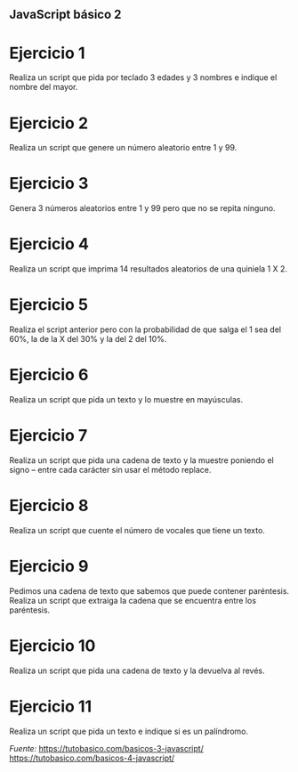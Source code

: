 ## JavaScript básico 2  

# Ejercicio 1

Realiza un script que pida por teclado 3 edades y 3 nombres e indique el nombre del mayor.

# Ejercicio 2

Realiza un script que genere un número aleatorio entre 1 y 99.

# Ejercicio 3

Genera 3 números aleatorios entre 1 y 99 pero que no se repita ninguno.

# Ejercicio 4

Realiza un script que imprima 14 resultados aleatorios de una quiniela 1 X 2.

# Ejercicio 5

Realiza el script anterior pero con la probabilidad de que salga el 1 sea del 60%, la de la X del 30% y la del 2 del 10%.

# Ejercicio 6

Realiza un script que pida un texto y lo muestre en mayúsculas.

# Ejercicio 7

Realiza un script que pida una cadena de texto y la muestre poniendo el signo – entre cada carácter sin usar el método replace.

# Ejercicio 8

Realiza un script que cuente el número de vocales que tiene un texto.

# Ejercicio 9

Pedimos una cadena de texto que sabemos que puede contener paréntesis. Realiza un script que extraiga la cadena que se encuentra entre los paréntesis.

# Ejercicio 10

Realiza un script que pida una cadena de texto y la devuelva al revés.

# Ejercicio 11

Realiza un script que pida un texto e indique si es un palíndromo.

*Fuente:* 
https://tutobasico.com/basicos-3-javascript/
https://tutobasico.com/basicos-4-javascript/